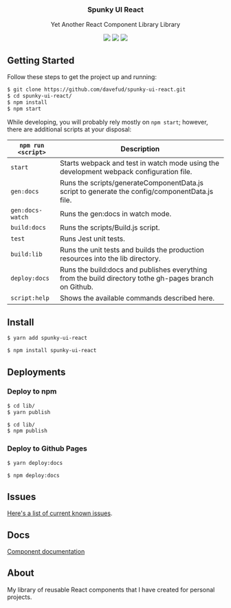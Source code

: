 <h3 align="center">
  Spunky UI React
</h3>

<p align="center">
  Yet Another React Component Library Library
</p>

<p align="center">
  <a href="https://www.npmjs.com/package/spunky-ui-react"><img src="https://img.shields.io/npm/v/spunky-ui-react.svg?style=flat-square"></a>
  <a href="https://www.npmjs.com/package/spunky-ui-react"><img src="https://img.shields.io/npm/dm/spunky-ui-react.svg?style=flat-square"></a>
  <a href="https://travis-ci.org/davefud/spunky-ui-react"><img src="https://img.shields.io/travis/davefud/spunky-ui-react/master.svg?style=flat-square"></a>
</p>


## Getting Started

Follow these steps to get the project up and running:

```bash
$ git clone https://github.com/davefud/spunky-ui-react.git
$ cd spunky-ui-react/
$ npm install
$ npm start
```

While developing, you will probably rely mostly on `npm start`; however, there are additional scripts at your disposal:

|`npm run <script>`|Description|
|------------------|-----------|
|`start`|Starts webpack and test in watch mode using the development webpack configuration file.|
|`gen:docs`|Runs the scripts/generateComponentData.js script to generate the config/componentData.js file.|
|`gen:docs-watch`|Runs the gen:docs in watch mode.|
|`build:docs`|Runs the scripts/Build.js script.|
|`test`|Runs Jest unit tests.|
|`build:lib`|Runs the unit tests and builds the production resources into the lib directory.|
|`deploy:docs`|Runs the build:docs and publishes everything from the build directory tothe gh-pages branch on Github.|
|`script:help`|Shows the available commands described here.|

## Install

```bash
$ yarn add spunky-ui-react
```

```bash
$ npm install spunky-ui-react
```

## Deployments

### Deploy to npm

```bash
$ cd lib/
$ yarn publish
```

```bash
$ cd lib/
$ npm publish
```

### Deploy to Github Pages

```bash
$ yarn deploy:docs
```

```bash
$ npm deploy:docs
```

## Issues

[Here's a list of current known issues](https://github.com/davefud/spunky-ui-react/issues).

## Docs

[Component documentation](http://davefud.github.io/spunky-ui-react/)

## About

My library of reusable React components that I have created for personal projects.
